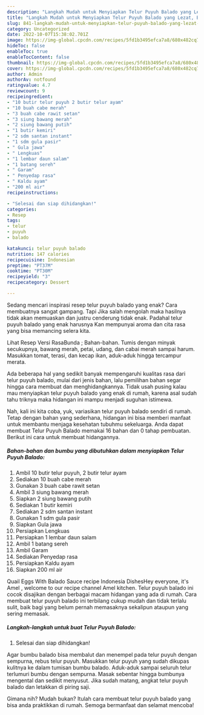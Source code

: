 ```yaml
---
description: "Langkah Mudah untuk Menyiapkan Telur Puyuh Balado yang Lezat, Buat Buka Puasa}"
title: "Langkah Mudah untuk Menyiapkan Telur Puyuh Balado yang Lezat, Buat Buka Puasa}"
slug: 841-langkah-mudah-untuk-menyiapkan-telur-puyuh-balado-yang-lezat-buat-buka-puasa
category: Uncategorized
date: 2022-10-07T15:38:02.701Z
image: https://img-global.cpcdn.com/recipes/5fd1b3495efca7a8/680x482cq70/telur-puyuh-balado-foto-resep-utama.jpg
hideToc: false
enableToc: true
enableTocContent: false
thumbnail: https://img-global.cpcdn.com/recipes/5fd1b3495efca7a8/680x482cq70/telur-puyuh-balado-foto-resep-utama.jpg
cover: https://img-global.cpcdn.com/recipes/5fd1b3495efca7a8/680x482cq70/telur-puyuh-balado-foto-resep-utama.jpg
author: Admin
authorAv: notfound
ratingvalue: 4.7
reviewcount: 9
recipeingredient:
- "10 butir telur puyuh 2 butir telur ayam"
- "10 buah cabe merah"
- "3 buah cabe rawit setan"
- "3 siung bawang merah"
- "2 siung bawang putih"
- "1 butir kemiri"
- "2 sdm santan instant"
- "1 sdm gula pasir"
- " Gula jawa"
- " Lengkuas"
- "1 lembar daun salam"
- "1 batang sereh"
- " Garam"
- " Penyedap rasa"
- " Kaldu ayam"
- "200 ml air"
recipeinstructions:

- "Selesai dan siap dihidangkan!"
categories:
- Resep
tags:
- telur
- puyuh
- balado

katakunci: telur puyuh balado 
nutrition: 147 calories
recipecuisine: Indonesian
preptime: "PT37M"
cooktime: "PT30M"
recipeyield: "3"
recipecategory: Dessert

---
```



Sedang mencari inspirasi resep telur puyuh balado yang enak? Cara membuatnya sangat gampang. Tapi Jika salah mengolah maka hasilnya tidak akan memuaskan dan justru cenderung tidak enak. Padahal telur puyuh balado yang enak harusnya Kan mempunyai aroma dan cita rasa yang bisa memancing selera kita.


Lihat Resep Versi RasaBunda ; Bahan-bahan. Tumis dengan minyak secukupnya, bawang merah, petai, udang, dan cabai merah sampai harum. Masukkan tomat, terasi, dan kecap ikan, aduk-aduk hingga tercampur merata.

Ada beberapa hal yang sedikit banyak mempengaruhi kualitas rasa dari telur puyuh balado, mulai dari jenis bahan, lalu pemilihan bahan segar hingga cara membuat dan menghidangkannya. Tidak usah pusing kalau mau menyiapkan telur puyuh balado yang enak di rumah, karena asal sudah tahu triknya maka hidangan ini mampu menjadi suguhan istimewa.


Nah, kali ini kita coba, yuk, variasikan telur puyuh balado sendiri di rumah. Tetap dengan bahan yang sederhana, hidangan ini bisa memberi manfaat untuk membantu menjaga kesehatan tubuhmu sekeluarga. Anda dapat membuat Telur Puyuh Balado memakai 16 bahan dan 0 tahap pembuatan. Berikut ini cara untuk membuat hidangannya.

<!--inarticleads1-->

##### Bahan-bahan dan bumbu yang dibutuhkan dalam menyiapkan Telur Puyuh Balado:

1. Ambil 10 butir telur puyuh, 2 butir telur ayam
1. Sediakan 10 buah cabe merah
1. Gunakan 3 buah cabe rawit setan
1. Ambil 3 siung bawang merah
1. Siapkan 2 siung bawang putih
1. Sediakan 1 butir kemiri
1. Sediakan 2 sdm santan instant
1. Gunakan 1 sdm gula pasir
1. Siapkan  Gula jawa
1. Persiapkan  Lengkuas
1. Persiapkan 1 lembar daun salam
1. Ambil 1 batang sereh
1. Ambil  Garam
1. Sediakan  Penyedap rasa
1. Persiapkan  Kaldu ayam
1. Siapkan 200 ml air


Quail Eggs With Balado Sauce recipe Indonesia DishesHey everyone, it&#39;s Amel , welcome to our recipe channel Amel kitchen. Telur puyuh balado ini cocok disajikan dengan berbagai macam hidangan yang ada di rumah. Cara membuat telur puyuh balado ini terbilang cukup mudah dan tidak terlalu sulit, baik bagi yang belum pernah memasaknya sekalipun ataupun yang sering memasak. 

<!--inarticleads2-->

##### Langkah-langkah untuk buat Telur Puyuh Balado:


1. Selesai dan siap dihidangkan!

Agar bumbu balado bisa membalut dan menempel pada telur puyuh dengan sempurna, rebus telur puyuh. Masukkan telur puyuh yang sudah dikupas kulitnya ke dalam tumisan bumbu balado. Aduk-aduk sampai seluruh telur terlumuri bumbu dengan sempurna. Masak sebentar hingga bumbunya mengental dan sedikit menyusut. Jika sudah matang, angkat telur puyuh balado dan letakkan di piring saji. 

Gimana nih? Mudah bukan? Itulah cara membuat telur puyuh balado yang bisa anda praktikkan di rumah. Semoga bermanfaat dan selamat mencoba!
